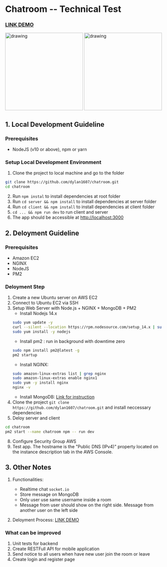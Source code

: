 # Chatroom -- Technical Test

###   [LINK DEMO](http://54.255.249.106:8000)

<p>
<img src="https://user-images.githubusercontent.com/67869620/133590266-32b62035-edef-4c8b-9f0f-09c63814dba9.jpg" alt="drawing" width="250"/>

<img src="https://user-images.githubusercontent.com/67869620/133590291-bc64e279-c5b2-4661-b751-d9572cf2b081.jpg" alt="drawing" width="250"/>
</p>


## 1. Local Development Guideline

### Prerequisites
* NodeJS (v10 or above), npm or yarn

### Setup Local Development Environment

1. Clone the project to local machine and go to the folder
```bash
git clone https://github.com/dylan1607/chatroom.git
cd chatroom
```
2. Run ```npm instal``` to install dependencies at root folder
3. Run ```cd server && npm install``` to install dependencies at server folder
4. Run ```cd client && npm install``` to install dependencies at client folder
5. ```cd ... && npm run dev``` to run client and server
6. The app should be accessible at [http://localhost:3000](http://localhost:3000)

## 2. Deloyment Guideline

### Prerequisites
* Amazon EC2
* NGINX
* NodeJS
* PM2

### Deloyment Step

1. Create a new Ubuntu server on AWS EC2
2. Connect to Ubuntu EC2 via SSH
3. Setup Web Server with Node.js + NGINX + MongoDB + PM2
    - Install Nodejs 14.x
    ```bash
    sudo yum update -y
    curl --silent --location https://rpm.nodesource.com/setup_14.x | sudo bash -
    sudo yum install -y nodejs
    ```
    - Install pm2 : run in background with downtime zero
    ```bash
    sudo npm install pm2@latest -g
    pm2 startup
    ```
    - Install NGINX:
    ```bash
    sudo amazon-linux-extras list | grep nginx
    sudo amazon-linux-extras enable nginx1
    sudo yum -y install nginx
    nginx -v
    ```
    - Install MongoDB: [Link for instruction](https://docs.mongodb.com/manual/tutorial/install-mongodb-on-amazon/)
5. Clone the project ```git clone https://github.com/dylan1607/chatroom.git``` and install neccessary dependencies
6. Deloy server and client
```bash
cd chatroom
pm2 start --name chatroom npm -- run dev
```
8. Configure Security Group AWS
9. Test app. The hostname is the "Public DNS (IPv4)" property located on the instance description tab in the AWS Console.

## 3. Other Notes

1. Functionalities:
    - Realtime chat ```socket.io```
    - Store message on MongoDB
    - Only user use same username inside a room
    - Message from user should show on the right side. Message from another user on the left side

2. Deloyment Process:
  [LINK DEMO](http://54.255.249.106:8000)
  
### What can be improved

1. Unit tests for backend
2. Create RESTFull API for mobile application
3. Send notice to all users when have new user join the room or leave
4. Create login and register page
